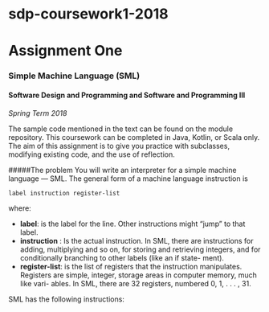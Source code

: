 # sdp-coursework1-2018
# Assignment One
### Simple Machine Language (SML)
#### Software Design and Programming and Software and Programming III
_Spring Term 2018_

The  sample  code  mentioned  in  the  text  can  be  found  on
the  module  repository. This coursework can be completed in
Java, Kotlin, or Scala only.
The aim of this assignment is to give you practice with 
subclasses,  modifying existing code, and the use of 
reflection.

#####The problem
You will write an interpreter for a simple machine language —
SML. The general form of a machine language instruction is

`label instruction register-list`

where:
* **label**: is the label for the line. Other instructions 
might “jump” to that label. 
* **instruction** : Is the actual instruction.
In SML, there are instructions for adding, multiplying and 
so on, for storing and retrieving integers, and for 
conditionally branching to other labels (like an if state-
ment). 
* **register-list**: is the list of registers that the instruction manipulates.
Registers are simple,  integer,  storage areas in computer memory,  much like vari-
ables.  In SML, there are 32 registers, numbered 0, 1, . . . , 31.

SML has the following instructions:
